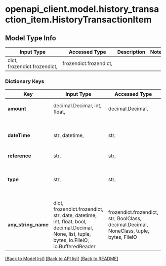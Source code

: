 # openapi_client.model.history_transaction_item.HistoryTransactionItem

## Model Type Info
Input Type | Accessed Type | Description | Notes
------------ | ------------- | ------------- | -------------
dict, frozendict.frozendict,  | frozendict.frozendict,  |  | 

### Dictionary Keys
Key | Input Type | Accessed Type | Description | Notes
------------ | ------------- | ------------- | ------------- | -------------
**amount** | decimal.Decimal, int, float,  | decimal.Decimal,  | In the account currency | [optional] 
**dateTime** | str, datetime,  | str,  |  | [optional] value must conform to RFC-3339 date-time
**reference** | str,  | str,  | ID | [optional] 
**type** | str,  | str,  |  | [optional] must be one of ["WITHDRAW", "DEPOSIT", "FEE", "TRANSFER", ] 
**any_string_name** | dict, frozendict.frozendict, str, date, datetime, int, float, bool, decimal.Decimal, None, list, tuple, bytes, io.FileIO, io.BufferedReader | frozendict.frozendict, str, BoolClass, decimal.Decimal, NoneClass, tuple, bytes, FileIO | any string name can be used but the value must be the correct type | [optional]

[[Back to Model list]](../../README.md#documentation-for-models) [[Back to API list]](../../README.md#documentation-for-api-endpoints) [[Back to README]](../../README.md)

